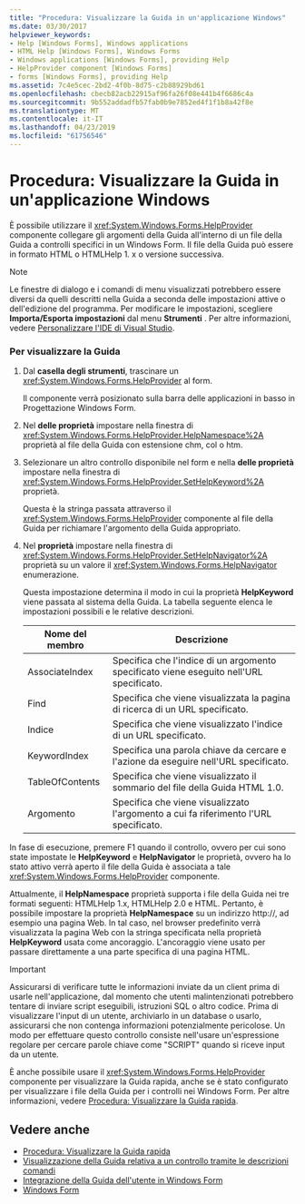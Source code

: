 ```yaml
---
title: "Procedura: Visualizzare la Guida in un'applicazione Windows"
ms.date: 03/30/2017
helpviewer_keywords:
- Help [Windows Forms], Windows applications
- HTML Help [Windows Forms], Windows Forms
- Windows applications [Windows Forms], providing Help
- HelpProvider component [Windows Forms]
- forms [Windows Forms], providing Help
ms.assetid: 7c4e5cec-2bd2-4f0b-8d75-c2b88929bd61
ms.openlocfilehash: cbecb82acb22915af96fa26f08e441b4f6686c4a
ms.sourcegitcommit: 9b552addadfb57fab0b9e7852ed4f1f1b8a42f8e
ms.translationtype: MT
ms.contentlocale: it-IT
ms.lasthandoff: 04/23/2019
ms.locfileid: "61756546"
---
```

# <a name="how-to-provide-help-in-a-windows-application"></a>Procedura: Visualizzare la Guida in un'applicazione Windows
È possibile utilizzare il <xref:System.Windows.Forms.HelpProvider> componente collegare gli argomenti della Guida all'interno di un file della Guida a controlli specifici in un Windows Form. Il file della Guida può essere in formato HTML o HTMLHelp 1. x o versione successiva.  
  
> [!NOTE]
>  Le finestre di dialogo e i comandi di menu visualizzati potrebbero essere diversi da quelli descritti nella Guida a seconda delle impostazioni attive o dell'edizione del programma. Per modificare le impostazioni, scegliere **Importa/Esporta impostazioni** dal menu **Strumenti** . Per altre informazioni, vedere [Personalizzare l'IDE di Visual Studio](/visualstudio/ide/personalizing-the-visual-studio-ide).  
  
### <a name="to-provide-help"></a>Per visualizzare la Guida  
  
1. Dal **casella degli strumenti**, trascinare un <xref:System.Windows.Forms.HelpProvider> al form.  
  
     Il componente verrà posizionato sulla barra delle applicazioni in basso in Progettazione Windows Form.  
  
2. Nel **delle proprietà** impostare nella finestra di <xref:System.Windows.Forms.HelpProvider.HelpNamespace%2A> proprietà al file della Guida con estensione chm, col o htm.  
  
3. Selezionare un altro controllo disponibile nel form e nella **delle proprietà** impostare nella finestra di <xref:System.Windows.Forms.HelpProvider.SetHelpKeyword%2A> proprietà.  
  
     Questa è la stringa passata attraverso il <xref:System.Windows.Forms.HelpProvider> componente al file della Guida per richiamare l'argomento della Guida appropriato.  
  
4. Nel **proprietà** impostare nella finestra di <xref:System.Windows.Forms.HelpProvider.SetHelpNavigator%2A> proprietà su un valore il <xref:System.Windows.Forms.HelpNavigator> enumerazione.  
  
     Questa impostazione determina il modo in cui la proprietà **HelpKeyword** viene passata al sistema della Guida. La tabella seguente elenca le impostazioni possibili e le relative descrizioni.  
  
    |Nome del membro|Descrizione|  
    |-----------------|-----------------|  
    |AssociateIndex|Specifica che l'indice di un argomento specificato viene eseguito nell'URL specificato.|  
    |Find|Specifica che viene visualizzata la pagina di ricerca di un URL specificato.|  
    |Indice|Specifica che viene visualizzato l'indice di un URL specificato.|  
    |KeywordIndex|Specifica una parola chiave da cercare e l'azione da eseguire nell'URL specificato.|  
    |TableOfContents|Specifica che viene visualizzato il sommario del file della Guida HTML 1.0.|  
    |Argomento|Specifica che viene visualizzato l'argomento a cui fa riferimento l'URL specificato.|  
  
 In fase di esecuzione, premere F1 quando il controllo, ovvero per cui sono state impostate le **HelpKeyword** e **HelpNavigator** le proprietà, ovvero ha lo stato attivo verrà aperto il file della Guida è associata a tale <xref:System.Windows.Forms.HelpProvider> componente.  
  
 Attualmente, il **HelpNamespace** proprietà supporta i file della Guida nei tre formati seguenti: HTMLHelp 1.x, HTMLHelp 2.0 e HTML. Pertanto, è possibile impostare la proprietà **HelpNamespace** su un indirizzo http://, ad esempio una pagina Web. In tal caso, nel browser predefinito verrà visualizzata la pagina Web con la stringa specificata nella proprietà **HelpKeyword** usata come ancoraggio. L'ancoraggio viene usato per passare direttamente a una parte specifica di una pagina HTML.  
  
> [!IMPORTANT]
>  Assicurarsi di verificare tutte le informazioni inviate da un client prima di usarle nell'applicazione, dal momento che utenti malintenzionati potrebbero tentare di inviare script eseguibili, istruzioni SQL o altro codice. Prima di visualizzare l'input di un utente, archiviarlo in un database o usarlo, assicurarsi che non contenga informazioni potenzialmente pericolose. Un modo per effettuare questo controllo consiste nell'usare un'espressione regolare per cercare parole chiave come "SCRIPT" quando si riceve input da un utente.  
  
 È anche possibile usare il <xref:System.Windows.Forms.HelpProvider> componente per visualizzare la Guida rapida, anche se è stato configurato per visualizzare i file della Guida per i controlli nei Windows Form. Per altre informazioni, vedere [Procedura: Visualizzare la Guida rapida](how-to-display-pop-up-help.md).  
  
## <a name="see-also"></a>Vedere anche

- [Procedura: Visualizzare la Guida rapida](how-to-display-pop-up-help.md)
- [Visualizzazione della Guida relativa a un controllo tramite le descrizioni comandi](control-help-using-tooltips.md)
- [Integrazione della Guida dell'utente in Windows Form](integrating-user-help-in-windows-forms.md)
- [Windows Form](../index.md)
